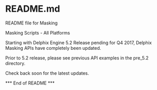 # README.md

README file for Masking 

Masking Scripts - All Platforms

Starting with Delphix Engine 5.2 Release pending for Q4 2017, Delphix Masking APIs have completely been updated.  

Prior to 5.2 release, please see previous API examples in the pre_5.2 directory.

Check back soon for the latest updates.


*** End of README ***
